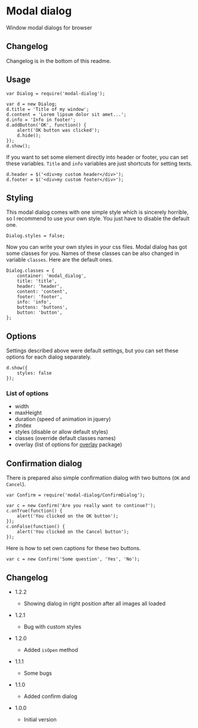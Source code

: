 # Modal dialog

Window modal dialogs for browser

## Changelog

Changelog is in the bottom of this readme.

## Usage

```
var Dialog = require('modal-dialog');

var d = new Dialog;
d.title = 'Title of my window';
d.content = 'Lorem lipsum dolor sit amet...';
d.info = 'Info in footer';
d.addButton('OK', function() {
	alert('OK button was clicked');
	d.hide();
});
d.show();
```

If you want to set some element directly into header or footer, you can set these variables. `Title` and `info` variables
are just shortcuts for setting texts.

```
d.header = $('<div>my custom header</div>');
d.footer = $('<div>my custom footer</div>');
```

## Styling

This modal dialog comes with one simple style which is sincerely horrible, so I recommend to use your own style. You just
have to disable the default one.

```
Dialog.styles = false;
```

Now you can write your own styles in your css files. Modal dialog has got some classes for you. Names of these classes can
be also changed in variable `classes`. Here are the default ones.

```
Dialog.classes = {
	container: 'modal_dialog',
	title: 'title',
	header: 'header',
	content: 'content',
	footer: 'footer',
	info: 'info',
	buttons: 'buttons',
	button: 'button',
};
```

## Options

Settings described above were default settings, but you can set these options for each dialog separately.

```
d.show({
	styles: false
});
```

### List of options

* width
* maxHeight
* duration (speed of animation in jquery)
* zIndex
* styles (disable or allow default styles)
* classes (override default classes names)
* overlay (list of options for [overlay](https://npmjs.org/package/overlay) package)

## Confirmation dialog

There is prepared also simple confirmation dialog with two buttons (`OK` and `Cancel`).

```
var Confirm = require('modal-dialog/ConfirmDialog');

var c = new Confirm('Are you really want to continue?');
c.onTrue(function() {
	alert('You clicked on the OK button');
});
c.onFalse(function() {
	alert('You clicked on the Cancel button');
});
```

Here is how to set own captions for these two buttons.

```
var c = new Confirm('Some question', 'Yes', 'No');
```

## Changelog

* 1.2.2
	+ Showing dialog in right position after all images all loaded

* 1.2.1
	+ Bug with custom styles

* 1.2.0
	+ Added `isOpen` method

* 1.1.1
	+ Some bugs

* 1.1.0
	+ Added confirm dialog

* 1.0.0
	+ Initial version